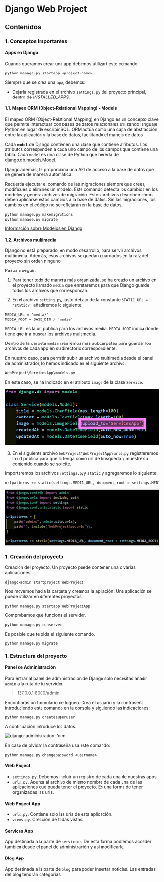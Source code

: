 # Django Web Project

## Contenidos

### 1. Conceptos importantes

#### Apps en Django

Cuando queramos crear una app debemos utilizart este comando:

```batch
python manage.py startapp <project-name>
```
Siempre que se crea una `app`, debemos:

- Dejarla registrada en el archivo `settings.py` del proyecto principal, dentro de _INSTALLED_APPS_.

#### 1.1. Mapeo ORM (Object-Relational Mapping) - Models

El mapeo ORM (Object-Relational Mapping) en Django es un concepto clave que permite interactuar con bases de datos relacionales utilizando languaje Python en lugar de escribir SQL. ORM actúa como una capa de abstracción entre la aplicación y la base de datos, facilitando el manejo de datos.

Cada **`model`** de Django contienen una clase que contiene atributos. Los atributos corresponden a cada uno campo de los campos que contiene una tabla. Cada `model` es una clase de Python que hereda de django.db.models.Model.

Django además, te proporciona una API de acceso a la base de datos que se genera de manera automática.

Recuerda ejecutar el comando de las migraciones siempre que crees, modifiques o elimines un modelo. Este comando detecta los cambios en los modelos y genera archivos de migración. Estos archivos describen cómo deben aplicarse estos cambios a la base de datos. Sin las migraciones, los cambios en el código no se reflejarán en la base de datos.

```batch
python manage.py makemigrations
python manage.py migrate
```

[Información sobre Modelos en Django](https://docs.djangoproject.com/en/5.1/topics/db/models/)


#### 1.2. Archivos multimedia

Django no está preparado, en modo desarrollo, para servir archivos multimedia. Además, esos archivos se quedan guardados en la raíz del proyecto sin orden ninguno.

Pasos a seguir. 

1. Para tener todo de manera más organizada, se ha creado un archivo en el proyecto llamado `media` que enrutaremos para que Django guarde todos los archivos que correspondan.

2. En el archivo `setting.py`, justo debajo de la constante `STATIC_URL = 'static/'` añadiremos lo siguiente:

```batch
MEDIA_URL = 'media/'
MEDIA_ROOT = BASE_DIR / 'media'
```
`MEDIA_URL` es la url pública para los archivos media.
`MEDIA_ROOT` indica dónde tiene que ir a buscar los archivos multimedia.

Dentro de la carpeta `media` crearemos más subcarpetas para guardar los archivos de cada app en su directorio correspondiente.

En nuestro caso, para permitir subir un archivo multimedia desde el panel de administrador, lo hemos indicado en el siguiente archivo:

`WebProject\ServicesApp\models.py`

En este caso, se ha indicado en el atributo `image` de la clase `Service`.

![Upload image to media folder](./img/upload-to-media-folder.png)

3. En el siguiente archivo `WebProject\WebProjectApp\urls.py` registreremos la url pública para que la tenga como url de búsqueda y muestre su contenido cuando se solicite. 

Importaremos los archivos `settings.py`y `static` y agregaremos lo siguiente:

```python
urlpatterns += static(settings.MEDIA_URL, document_root = settings.MEDIA_ROOT)
```

![media-urlpatterns](./img/media-urlpatterns.png)

### 1. Creación del proyecto

Creación del proyecto. Un proyecto puede contener una o varias aplicaciones.

```batch	
django-admin startproject WebProject
```

Nos movemos hacia la carpeta y creamos la apliación. Una aplicación se puede utilizar en diferentes proyectos.

```batch
python manage.py startapp WebProjectApp
```

Comprobamos que funciona el servidor.

```batch
python manage.py runserver
```

Es posible que te pida el siguiente comando.

```batch
python manage.py migrate 
```

### 1. Estructura del proyecto

#### Panel de Administración

Para entrar al panel de administración de Django solo necesitas añadir `admin` a la ruta de tu servidor.

> 127.0.0.1:8000/admin

Encontrarás un formulario de logueo. Crea el usuario y la contraseña introduciendo este comando en la consola y siguiendo las indicaciones:

```batch
python manage.py createsuperuser
```

A continuación introduce los datos.

![django-administration-form]('./img/django-administration.png')

En caso de olvidar la contraseña usa este comando:

```batch
python manage.py changepassword <username>
```

#### Web Project
- `settings.py`. Debemos incluir un registro de cada una de nuestras apps.
- `urls.py`. Apunta al archivo de mismo nombre de cada una de las aplicaciones que pueda tener el proyecto. Es una forma de tener organizadas las urls. 

#### Web Project App
- `urls.py`. Contiene solo las urls de esta aplicación. 
- `views.py`. Creación de todas vistas. 

#### Services App
App destinada a la parte de `servicios`. De esta forma podremos acceder también desde el panel de administración y así modificarlo.

#### Blog App
App destinada a la parte de `blog` para poder insertar noticias. Las entradas del blog tendrán categorías. 